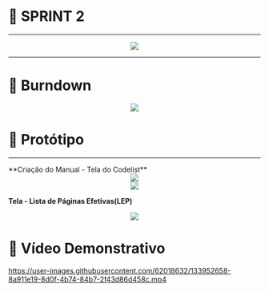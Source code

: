 # 🔹 SPRINT 2
<hr>
<center><img src= "https://cdn.discordapp.com/attachments/829529495886888990/896936131671781446/SPRINT_2.png"></center>
<hr>

# 🔹 Burndown
<center><img src= "https://media.discordapp.net/attachments/829529495886888990/889327244642762792/unknown.png?width=1020&height=237"></center>

# 🔹 Protótipo
<hr>
**Criação do Manual - Tela do Codelist**
<center><img src="https://cdn.discordapp.com/attachments/829529495886888990/896936763195531325/unknown.png"></center>
<center><img src="https://cdn.discordapp.com/attachments/829529495886888990/896937207200350269/unknown.png"></center>

**Tela - Lista de Páginas Efetivas(LEP)**
<center><img src="https://cdn.discordapp.com/attachments/829529495886888990/896937324921888778/unknown.png"></center>

# 🔹 Vídeo Demonstrativo
https://user-images.githubusercontent.com/62018632/133952658-8a911e19-8d0f-4b74-84b7-2f43d86d458c.mp4

